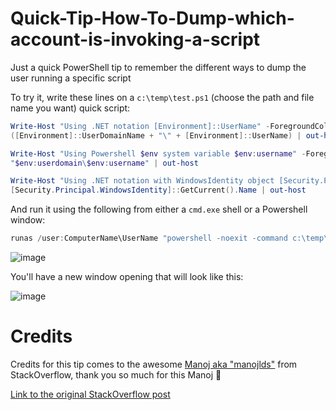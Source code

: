 # Quick-Tip-How-To-Dump-which-account-is-invoking-a-script
Just a quick PowerShell tip to remember the different ways to dump the user running a specific script

To try it, write these lines on a ```c:\temp\test.ps1``` (choose the path and file name you want) quick script:

```powershell
Write-Host "Using .NET notation [Environment]::UserName" -ForegroundColor Yellow
([Environment]::UserDomainName + "\" + [Environment]::UserName) | out-host

Write-Host "Using Powershell $env system variable $env:username" -ForegroundColor magenta
"$env:userdomain\$env:username" | out-host

Write-Host "Using .NET notation with WindowsIdentity object [Security.Principal.WindowsIdentity]::GetCurrent().Name" -ForegroundColor green
[Security.Principal.WindowsIdentity]::GetCurrent().Name | out-host
```

And run it using the following from either a ```cmd.exe``` shell or a Powershell window:

```powershell
runas /user:ComputerName\UserName "powershell -noexit -command c:\temp\test.ps1"
```

![image](https://user-images.githubusercontent.com/33433229/122291820-423a6580-cec3-11eb-921b-f207fb47365d.png)

You'll have a new window opening that will look like this:

![image](https://user-images.githubusercontent.com/33433229/122291863-541c0880-cec3-11eb-9a29-0ae5fc93db93.png)



# Credits

Credits for this tip comes to the awesome [Manoj aka "manojlds"](https://stackoverflow.com/users/526535/manojlds) from StackOverflow, thank you so much for this Manoj :pray:

[Link to the original StackOverflow post](https://stackoverflow.com/questions/7505792/powershell-find-the-user-who-invoked-the-script/7506450#7506450?newreg=64c9cda5a69a4bc485645ca0880419ff)
